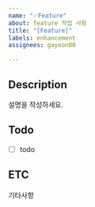 ```yaml
---
name: "✅Feature"
about: feature 작업 사항
title: "[Feature]"
labels: enhancement
assignees: gayeon00

---
```


## Description
설명을 작성하세요.

## Todo
- [ ] todo

## ETC
기타사항
